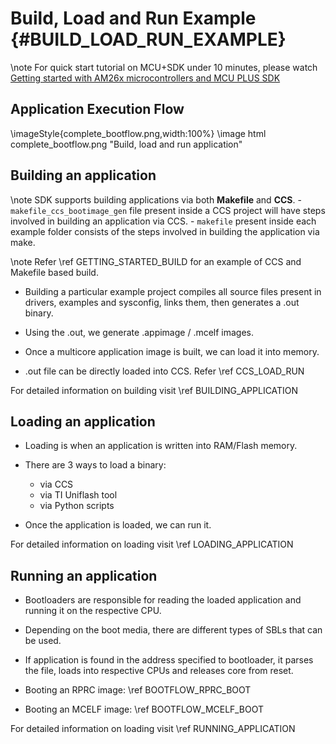
#  Build, Load and Run Example {#BUILD_LOAD_RUN_EXAMPLE}

\note For quick start tutorial on MCU+SDK under 10 minutes, please watch [Getting started with AM26x microcontrollers and MCU PLUS SDK](https://www.youtube.com/watch?v=1ggz1AeIoIA)

## Application Execution Flow

  \imageStyle{complete_bootflow.png,width:100%}
  \image html complete_bootflow.png "Build, load and run application"


## Building an application

\note SDK supports building applications via both **Makefile** and **CCS**. 
		- `makefile_ccs_bootimage_gen` file present inside a CCS project will have steps involved in building an application via CCS.
		- `makefile` present inside each example folder consists of the steps involved in building the application via make.

\note Refer \ref GETTING_STARTED_BUILD for an example of CCS and Makefile based build.


- Building a particular example project compiles all source files present in drivers, examples and sysconfig, links them, then generates a .out binary.

- Using the .out, we generate .appimage / .mcelf images.
	
- Once a multicore application image is built, we can load it into memory.

- .out file can be directly loaded into CCS. Refer \ref CCS_LOAD_RUN

For detailed information on building visit \ref BUILDING_APPLICATION

## Loading an application

- Loading is when an application is written into RAM/Flash memory.

- There are 3 ways to load a binary:
	- via CCS
	- via TI Uniflash tool
	- via Python scripts

- Once the application is loaded, we can run it.

For detailed information on loading visit \ref LOADING_APPLICATION

## Running an application

- Bootloaders are responsible for reading the loaded application and running it on the respective CPU.

- Depending on the boot media, there are different types of SBLs that can be used.

- If application is found in the address specified to bootloader, it parses the file, loads into respective CPUs and releases core from reset.

- Booting an RPRC image: \ref BOOTFLOW_RPRC_BOOT
- Booting an MCELF image: \ref BOOTFLOW_MCELF_BOOT

For detailed information on loading visit \ref RUNNING_APPLICATION
